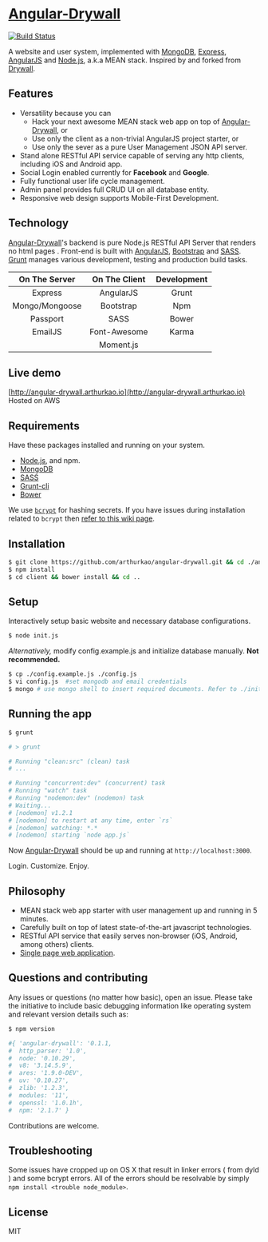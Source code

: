 # [Angular-Drywall](http://arthurkao.github.io/angular-drywall)

[![Build Status](https://travis-ci.org/arthurkao/angular-drywall.svg?branch=master)](https://travis-ci.org/arthurkao/angular-drywall)

A website and user system, implemented with [MongoDB](https://www.mongodb.org/), [Express](http://expressjs.com/), [AngularJS](https://angularjs.org/) and [Node.js](https://nodejs.org/), a.k.a MEAN stack.
Inspired by and forked from [Drywall](https://github.com/jedireza/drywall).

## Features

 - Versatility because you can
    - Hack your next awesome MEAN stack web app on top of [Angular-Drywall](http://arthurkao.github.io/angular-drywall), or
    - Use only the client as a non-trivial AngularJS project starter, or
    - Use only the sever as a pure User Management JSON API server.
 - Stand alone RESTful API service capable of serving any http clients, including iOS and Android app.
 - Social Login enabled currently for __Facebook__ and __Google__.
 - Fully functional user life cycle management.
 - Admin panel provides full CRUD UI on all database entity.
 - Responsive web design supports Mobile-First Development.

## Technology

[Angular-Drywall](http://arthurkao.github.io/angular-drywall)'s backend is pure Node.js RESTful API Server that renders no html pages . Front-end is built with [AngularJS](https://angularjs.org/), [Bootstrap](https://angular-ui.github.io/bootstrap/) and [SASS](http://sass-lang.com/).
[Grunt](http://gruntjs.com/) manages various development, testing and production build tasks.

| On The Server  | On The Client | Development |
|:--------------:|:-------------:|:-----------:|
| Express        | AngularJS     | Grunt       |
| Mongo/Mongoose | Bootstrap     | Npm         |
| Passport       | SASS          | Bower       |
| EmailJS        | Font-Awesome  | Karma       |
|                | Moment.js     |             |


## Live demo

[http://angular-drywall.arthurkao.io](http://angular-drywall.arthurkao.io)
Hosted on AWS


## Requirements

Have these packages installed and running on your system.

- [Node.js](https://nodejs.org/download/), and npm.
- [MongoDB](https://www.mongodb.org/downloads)
- [SASS](http://sass-lang.com/install)
- [Grunt-cli](http://gruntjs.com/getting-started)
- [Bower](http://bower.io/#install-bower)

We use [`bcrypt`](https://github.com/ncb000gt/node.bcrypt.js) for hashing
secrets. If you have issues during installation related to `bcrypt` then [refer
to this wiki
page](https://github.com/jedireza/drywall/wiki/bcrypt-Installation-Trouble).


## Installation
```bash
$ git clone https://github.com/arthurkao/angular-drywall.git && cd ./angular-drywall
$ npm install
$ cd client && bower install && cd ..
```

## Setup

Interactively setup basic website and necessary database configurations.
```bash
$ node init.js
```

*Alternatively,* modify config.example.js and initialize database manually. __Not recommended.__

```bash
$ cp ./config.example.js ./config.js
$ vi config.js  #set mongodb and email credentials
$ mongo # use mongo shell to insert required documents. Refer to ./init.js for the list of docs
```

## Running the app

```bash
$ grunt

# > grunt

# Running "clean:src" (clean) task
# ...

# Running "concurrent:dev" (concurrent) task
# Running "watch" task
# Running "nodemon:dev" (nodemon) task
# Waiting...
# [nodemon] v1.2.1
# [nodemon] to restart at any time, enter `rs`
# [nodemon] watching: *.*
# [nodemon] starting `node app.js`
```

Now [Angular-Drywall](http://arthurkao.github.io/angular-drywall) should be up and running at `http://localhost:3000`.

Login. Customize. Enjoy.


## Philosophy

 - MEAN stack web app starter with user management up and running in 5 minutes.
 - Carefully built on top of latest state-of-the-art javascript technologies.
 - RESTful API service that easily serves non-browser (iOS, Android, among others) clients.
 - [Single page web application](http://en.wikipedia.org/wiki/Single-page_application).


## Questions and contributing

Any issues or questions (no matter how basic), open an issue. Please take the
initiative to include basic debugging information like operating system
and relevant version details such as:

```bash
$ npm version

#{ 'angular-drywall': '0.1.1,
#  http_parser: '1.0',
#  node: '0.10.29',
#  v8: '3.14.5.9',
#  ares: '1.9.0-DEV',
#  uv: '0.10.27',
#  zlib: '1.2.3',
#  modules: '11',
#  openssl: '1.0.1h',
#  npm: '2.1.7' }
```

Contributions are welcome.

## Troubleshooting

Some issues have cropped up on OS X that result in linker errors ( from dyld ) and some bcrypt errors. All of the errors should be resolvable by simply ``` npm install <trouble node_module>```.

## License

MIT